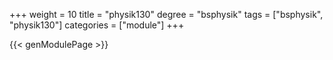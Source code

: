 +++
weight = 10
title = "physik130"
degree = "bsphysik"
tags = ["bsphysik", "physik130"]
categories = ["module"]
+++

{{< genModulePage >}}
